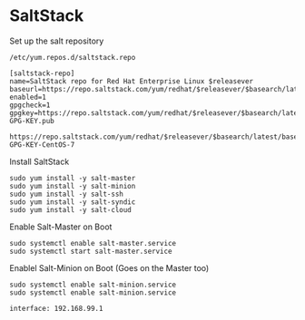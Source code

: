 # SaltStack
Set up the salt repository
```
/etc/yum.repos.d/saltstack.repo

[saltstack-repo]
name=SaltStack repo for Red Hat Enterprise Linux $releasever
baseurl=https://repo.saltstack.com/yum/redhat/$releasever/$basearch/latest
enabled=1
gpgcheck=1
gpgkey=https://repo.saltstack.com/yum/redhat/$releasever/$basearch/latest/SALTSTACK-GPG-KEY.pub
       https://repo.saltstack.com/yum/redhat/$releasever/$basearch/latest/base/RPM-GPG-KEY-CentOS-7
```

Install SaltStack
```
sudo yum install -y salt-master
sudo yum install -y salt-minion
sudo yum install -y salt-ssh
sudo yum install -y salt-syndic
sudo yum install -y salt-cloud
```

Enable Salt-Master on Boot
```
sudo systemctl enable salt-master.service
sudo systemctl start salt-master.service
```

Enablel Salt-Minion on Boot (Goes on the Master too)
```
sudo systemctl enable salt-minion.service
sudo systemctl enable salt-minion.service
```

```
interface: 192.168.99.1
```
